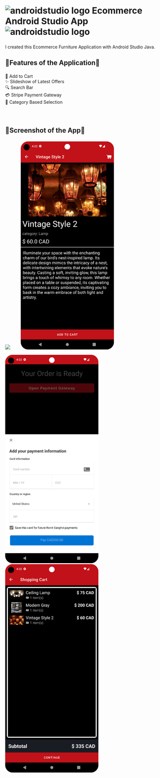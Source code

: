 <h1 align="left">
  <img src="https://cdn.jsdelivr.net/gh/devicons/devicon/icons/androidstudio/androidstudio-original.svg" height="40" alt="androidstudio logo"/>
  Ecommerce Android Studio App 
  <img src="https://cdn.jsdelivr.net/gh/devicons/devicon/icons/androidstudio/androidstudio-original.svg" height="40" alt="androidstudio logo"/>
</h1>

###

<p align="left">I created this Ecommerce Furniture Application with Android Studio Java.</p>

###

<h2>🌟Features of the Application🌟</h2>

###

<p align="left">🛒 Add to Cart <br/>✨ Slideshow of Latest Offers <br/>🔍 Search Bar  <br/>💳 Stripe Payment Gateway <br/>🎯 Category Based Selection</p>

###

<br/><h2>📱Screenshot of the App📱</h2>

###

<div>
    <img width=300 src='https://github.com/RonitSanghvi/AndroidStudio_Ecommerce/blob/main/App%20Screenshot/HomePage.png'/><img width=30/>
    <img width=300 src='https://github.com/RonitSanghvi/AndroidStudio_Ecommerce/blob/main/App%20Screenshot/DetailsPage.png'/>
    <p></p>
    <img width=300 src='https://github.com/RonitSanghvi/AndroidStudio_Ecommerce/blob/main/App%20Screenshot/PaymentGateway.png'/><img width=30/>
    <img width=300 src='https://github.com/RonitSanghvi/AndroidStudio_Ecommerce/blob/main/App%20Screenshot/Cart.png'/>

</div>
